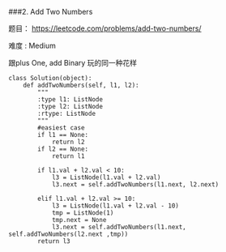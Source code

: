###2. Add Two Numbers

题目： 
<https://leetcode.com/problems/add-two-numbers/>


难度 : Medium


跟plus One, add Binary 玩的同一种花样


```
class Solution(object):
    def addTwoNumbers(self, l1, l2):
        """
        :type l1: ListNode
        :type l2: ListNode
        :rtype: ListNode
        """
        #easiest case
        if l1 == None:
            return l2
        if l2 == None:
            return l1
        
        if l1.val + l2.val < 10:
            l3 = ListNode(l1.val + l2.val)
            l3.next = self.addTwoNumbers(l1.next, l2.next)

        elif l1.val + l2.val >= 10:
            l3 = ListNode(l1.val + l2.val - 10)
            tmp = ListNode(1)
            tmp.next = None
            l3.next = self.addTwoNumbers(l1.next, self.addTwoNumbers(l2.next ,tmp))
        return l3
```
